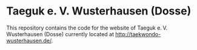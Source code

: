# Taeguk e. V. Wusterhausen (Dosse)

This repository contains the code for the website of Taeguk e.&#8239;V. Wusterhausen (Dosse) currently located at http://taekwondo-wusterhausen.de/.
